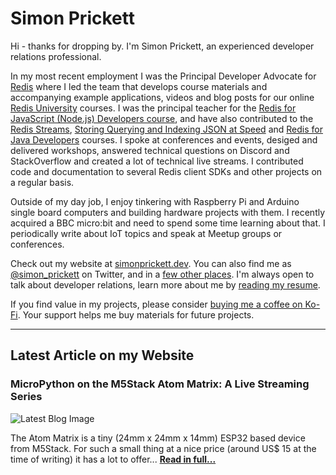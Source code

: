 # Simon Prickett

Hi - thanks for dropping by. I'm Simon Prickett, an experienced developer relations professional.

In my most recent employment I was the Principal Developer Advocate for [Redis](https://redis.com) where I led the team that develops course materials and accompanying example applications, videos and blog posts for our online [Redis University](https://university.redis.com) courses. I was the principal teacher for the [Redis for JavaScript (Node.js) Developers course](https://university.redis.com/courses/ru102js/), and have also contributed to the [Redis Streams](https://university.redis.com/courses/ru202/), [Storing Querying and Indexing JSON at Speed](https://university.redis.com/courses/ru204/) and [Redis for Java Developers](https://university.redis.com/courses/ru102j/) courses.  I spoke at conferences and events, desiged and delivered workshops, answered technical questions on Discord and StackOverflow and created a lot of technical live streams.  I contributed code and documentation to several Redis client SDKs and other projects on a regular basis.

Outside of my day job, I enjoy tinkering with Raspberry Pi and Arduino single board computers and building hardware projects with them. I recently acquired a BBC micro:bit and need to spend some time learning about that. I periodically write about IoT topics and speak at Meetup groups or conferences.

Check out my website at [simonprickett.dev](https://simonprickett.dev).  You can also find me as [@simon_prickett](https://twitter.com/simon_prickett) on Twitter, and in a [few other places](https://simonprickett.dev/contact/).  I'm always open to talk about developer relations, learn more about me by [reading my resume](https://simonprickett.dev/resume/).

If you find value in my projects, please consider [buying me a coffee on Ko-Fi](https://ko-fi.com/simonprickett).  Your support helps me buy materials for future projects.


---

## Latest Article on my Website

### MicroPython on the M5Stack Atom Matrix: A Live Streaming Series

![Latest Blog Image](https://simonprickett.dev/assets/images/m5atom_main.jpg)

The Atom Matrix is a tiny (24mm x 24mm x 14mm) ESP32 based device from M5Stack. For such a small thing at a nice price (around US$ 15 at the time of writing) it has a lot to offer... **[Read in full...](https://simonprickett.dev/micropython-on-the-m5stack-atom-matrix/)**
